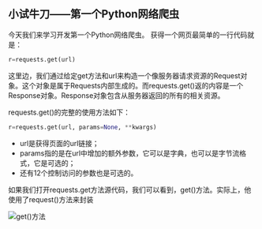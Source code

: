## 小试牛刀——第一个Python网络爬虫

今天我们来学习开发第一个Python网络爬虫。
获得一个网页最简单的一行代码就是：
```python
r=requests.get(url)
```
这里边，我们通过给定get方法和url来构造一个像服务器请求资源的Request对象。这个对象是属于Requests内部生成的。而requests.get()返的内容是一个Response对象。Response对象包含从服务器返回的所有的相关资源。

requests.get()的完整的使用方法如下：
```python
r=requests.get(url, params=None, **kwargs)
```
* url是获得页面的url链接；
* params指的是在url中增加的额外参数，它可以是字典，也可以是字节流格式，它是可选的；
* 还有12个控制访问的参数也是可选的。

如果我们打开requests.get方法源代码，我们可以看到，get()方法。实际上，他使用了request()方法来封装

![get()方法][1]







  [1]: ./images/1490945335500.jpg "get()方法"